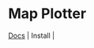 # Map Plotter

[Docs](https://github.com/haru1843/map_plotter/blob/master/usage/usage.pdf) | Install | 

